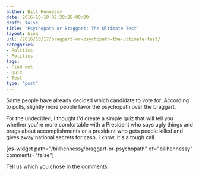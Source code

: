 ```yaml
---
author: Bill Hennessy
date: 2016-10-18 02:20:28+00:00
draft: false
title: 'Psychopath or Braggart: The Ultimate Test'
layout: blog
url: /2016/10/17/braggart-or-psychopath-the-ultimate-test/
categories:
- Politics
- Politics
tags:
- Find out
- Quiz
- Test
type: "post"
---
```


Some people have already decided which candidate to vote for. According to polls, slightly more people favor the psychopath over the braggart.

For the undecided, I thought I'd create a simple quiz that will tell you whether you're more comfortable with a President who says ugly things and brags about accomplishments or a president who gets people killed and gives away national secrets for cash. I know, it's a tough call.

[os-widget path="/billhennessy/braggart-or-psychopath" of="billhennessy" comments="false"]

Tell us which you chose in the comments.
